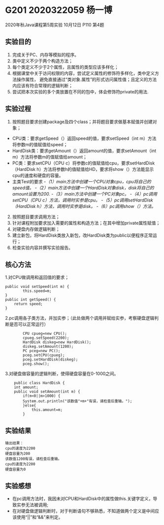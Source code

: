 # G201    2020322059   杨一博
2020年秋Java课程第5周实验 10月12日 P110 第4题

## 实验目的
1. 完成关于PC、内存等模拟的程序。
2. 类中定义不少于两个构造方法；
3. 每个类定义不少于2个属性，且属性的类型应该多样化；
4. 根据课堂中关于访问权限的内容，尝试定义属性的修饰符多样化，类中定义方法操作属性，
避免直接通过“类对象.属性”的形式访问属性值；且定义的方法内应该有符合常理的逻辑判断；
5. 尝试把本次实验的多个类放置在不同的包中，体会修饰符private的用法.

## 实验过程
1. 按照题目要求创建package及四个class；并将题目要求做基本赋值并创建对象；
+ CPU类：要求getSpeed（）返回speed的值，要求setSpeed（int m）方法将参数m的值赋值给speed；
+ HardDisk类：要求getAmount（）返回amount的值，要求setAmount（int m）方法将参数m的值赋值给amount；
+ PC类：要求setCPU（CPU c）将参数c的值赋值给cpu，要求setHardDisk（HardDisk h）方法将参数h的值赋值给HD，要求将show（）方法能显示cpu的速度和硬盘的容量。
+ 主类Test的要求
	-*（1）main方法中创建一个CPU对象cpu，cpu将自己的speed值。*
	-*（2）main方法中创建一个HardDisk对象disk，disk将自己的amount设置为200.*
	-*（3）main方法中创建一个PC对象pc。*
	-*（4）pc调用setCPU（CPU c）方法，调用时实参是cpu。*
	-*（5）pc调用setHardDisk（HardDisk h）方法，调用时实参是disk。*
	-*（6）pc调用show（）方法。*
2. 按照题目要求调用方法；
3. 针对课程附加要求加入需要的属性和构造方法；在其中增加private属性赋值；
4. 对硬盘内存做逻辑判断；
5. 建立新包，将HardDisk类放入新包，改HardDisk类为public以便程序正常运行；
6. 检查实验内容并撰写实验报告。

## 核心方法
1.对CPU做调用和返回值的要求；
```
public void setSpeed(int m) {
    	this.speed=m;
}
public int getSpeed() {
	return speed;  	
}
```

2.pc调用各子类方法，并加实参；（此处做两个调用并赋给实参，考察硬盘逻辑判断是否可以正常运行）
```
		CPU cpueg=new CPU();
		cpueg.setSpeed(2200);
		HardDisk diskeg=new HardDisk();
		diskeg.setAmount(1200);
		PC pceg=new PC();
		pceg.setCPU(cpueg);
		pceg.setHardDisk(diskeg);
		pceg.show();
```

3.对硬盘做容量的逻辑判断，使得硬盘容量在0-1000之间。
```
	public class HardDisk {
	int amount;
	public void setAmount(int m) {
		if(m<0||m>1000) {
		System.out.println("该数值"+m+"有误，请检查后重输。");
		}else{
			this.amount=m;
		}
```


## 实验结果
    输出结果：
    cpu的速度为2200
    硬盘容量为200
    该数值1200有误，请检查后重输。
    cpu的速度为2200
    硬盘容量为0

## 实验感想
- 在pc调用方法时，我因未对CPU和HardDisk中的属性做this.关键字定义，导致实参无法被调用;
- 在对硬盘做逻辑判断时，对于判断语句不够熟悉，不知道做两个定义是中间应该使用“||”和“&&”来判定。

